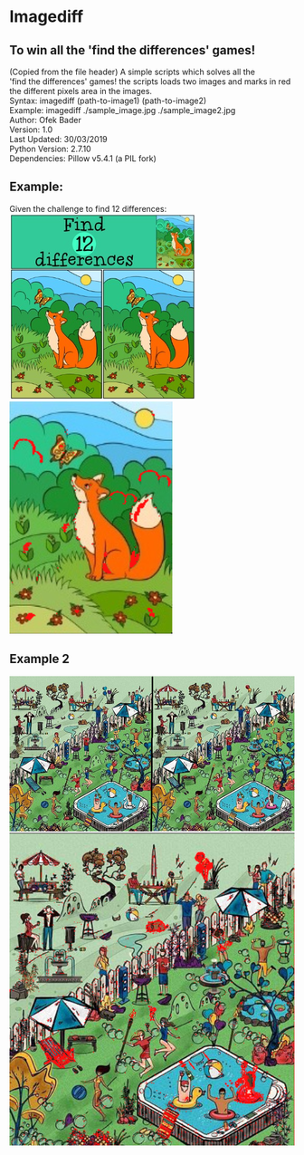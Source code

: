 # Imagediff
## To win all the 'find the differences' games!
(Copied from the file header)
A simple scripts which solves all the                    
'find the differences' games! the scripts loads two images and marks in red the different pixels area in the images.  
Syntax: imagediff (path-to-image1) (path-to-image2)       
Example: imagediff ./sample_image.jpg ./sample_image2.jpg   
Author: Ofek Bader  
Version: 1.0  
Last Updated: 30/03/2019  
Python Version: 2.7.10  
Dependencies: Pillow v5.4.1 (a PIL fork)  

## Example:
Given the challenge to find 12 differences:  
![](github_media/findthediff.png) ![](github_media/diff.png)

## Example 2
![](github_media/findthediff2.png) ![](github_media/diff2.png)

